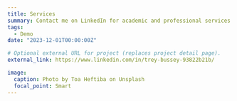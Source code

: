 ```yaml
---
title: Services
summary: Contact me on LinkedIn for academic and professional services.
tags:
  - Demo
date: "2023-12-01T00:00:00Z"

# Optional external URL for project (replaces project detail page).
external_link: https://www.linkedin.com/in/trey-bussey-93822b21b/

image:
  caption: Photo by Toa Heftiba on Unsplash
  focal_point: Smart
---
```

